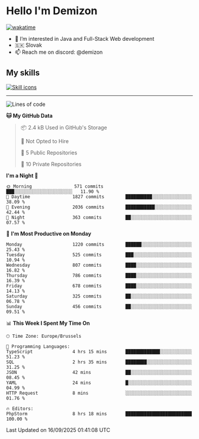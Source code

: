 # Hello I'm Demizon
[![wakatime](https://wakatime.com/badge/user/6ad1949f-d6d7-44f9-9eee-c35e54cc499b.svg)](https://wakatime.com/@6ad1949f-d6d7-44f9-9eee-c35e54cc499b)
- 👀 I’m interested in Java and Full-Stack Web development
- 🇸🇰 Slovak
- 📫 Reach me on discord: @demizon

## My skills
[![Skill icons](https://skillicons.dev/icons?i=java,js,ts,html,css,react,nextjs,tailwind,supabase,py,git,docker,linux,mysql,postgres,mongo&theme=dark)](https://github.com/Demizon3433)

---

<!--START_SECTION:waka-->
![Lines of code](https://img.shields.io/badge/From%20Hello%20World%20I%27ve%20Written-1.6%20million%20lines%20of%20code-blue)

**🐱 My GitHub Data** 

> 📦 2.4 kB Used in GitHub's Storage 
 > 
> 🚫 Not Opted to Hire
 > 
> 📜 5 Public Repositories 
 > 
> 🔑 10 Private Repositories 
 > 
**I'm a Night 🦉** 

```text
🌞 Morning                571 commits         ███░░░░░░░░░░░░░░░░░░░░░░   11.90 % 
🌆 Daytime                1827 commits        ██████████░░░░░░░░░░░░░░░   38.09 % 
🌃 Evening                2036 commits        ███████████░░░░░░░░░░░░░░   42.44 % 
🌙 Night                  363 commits         ██░░░░░░░░░░░░░░░░░░░░░░░   07.57 % 
```
📅 **I'm Most Productive on Monday** 

```text
Monday                   1220 commits        ██████░░░░░░░░░░░░░░░░░░░   25.43 % 
Tuesday                  525 commits         ███░░░░░░░░░░░░░░░░░░░░░░   10.94 % 
Wednesday                807 commits         ████░░░░░░░░░░░░░░░░░░░░░   16.82 % 
Thursday                 786 commits         ████░░░░░░░░░░░░░░░░░░░░░   16.39 % 
Friday                   678 commits         ████░░░░░░░░░░░░░░░░░░░░░   14.13 % 
Saturday                 325 commits         ██░░░░░░░░░░░░░░░░░░░░░░░   06.78 % 
Sunday                   456 commits         ██░░░░░░░░░░░░░░░░░░░░░░░   09.51 % 
```


📊 **This Week I Spent My Time On** 

```text
🕑︎ Time Zone: Europe/Brussels

💬 Programming Languages: 
TypeScript               4 hrs 15 mins       █████████████░░░░░░░░░░░░   51.23 % 
SQL                      2 hrs 35 mins       ████████░░░░░░░░░░░░░░░░░   31.25 % 
JSON                     42 mins             ██░░░░░░░░░░░░░░░░░░░░░░░   08.45 % 
YAML                     24 mins             █░░░░░░░░░░░░░░░░░░░░░░░░   04.99 % 
HTTP Request             8 mins              ░░░░░░░░░░░░░░░░░░░░░░░░░   01.76 % 

🔥 Editors: 
PhpStorm                 8 hrs 18 mins       █████████████████████████   100.00 % 
```


 Last Updated on 16/09/2025 01:41:08 UTC
<!--END_SECTION:waka-->
